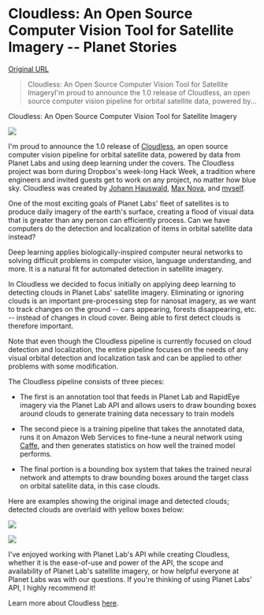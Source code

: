 # Cloudless: An Open Source Computer Vision Tool for Satellite Imagery -- Planet Stories

[Original URL](https://medium.com/planet-stories/cloudless-an-open-source-computer-vision-tool-for-satellite-imagery-6f4daaa4851f#.ahicvggr4)

> Cloudless: An Open Source Computer Vision Tool for Satellite ImageryI'm proud to announce the 1.0 release of Cloudless, an open source computer vision pipeline for orbital satellite data, powered by...

Cloudless: An Open Source Computer Vision Tool for Satellite Imagery

![](https://d262ilb51hltx0.cloudfront.net/max/800/1*i7x05DzAc0RHtp3yBIHgGQ.jpeg)

I'm proud to announce the 1.0 release of [Cloudless](http://codinginparadise.org/ebooks/html/blog/introducing_cloudless.html), an open source computer vision pipeline for orbital satellite data, powered by data from Planet Labs and using deep learning under the covers. The Cloudless project was born during Dropbox's week-long Hack Week, a tradition where engineers and invited guests get to work on any project, no matter how blue sky. Cloudless was created by [Johann Hauswald](http://web.eecs.umich.edu/~jahausw/), [Max Nova](https://www.linkedin.com/in/maxnova), and [myself](http://codinginparadise.org/).

One of the most exciting goals of Planet Labs' fleet of satellites is to produce daily imagery of the earth's surface, creating a flood of visual data that is greater than any person can efficiently process. Can we have computers do the detection and localization of items in orbital satellite data instead?

Deep learning applies biologically-inspired computer neural networks to solving difficult problems in computer vision, language understanding, and more. It is a natural fit for automated detection in satellite imagery.

In Cloudless we decided to focus initially on applying deep learning to detecting clouds in Planet Labs' satellite imagery. Eliminating or ignoring clouds is an important pre-processing step for nanosat imagery, as we want to track changes on the ground -- cars appearing, forests disappearing, etc. -- instead of changes in cloud cover. Being able to first detect clouds is therefore important.

Note that even though the Cloudless pipeline is currently focused on cloud detection and localization, the entire pipeline focuses on the needs of any visual orbital detection and localization task and can be applied to other problems with some modification.

The Cloudless pipeline consists of three pieces:

- The first is an annotation tool that feeds in Planet Lab and RapidEye imagery via the Planet Lab API and allows users to draw bounding boxes around clouds to generate training data necessary to train models

- The second piece is a training pipeline that takes the annotated data, runs it on Amazon Web Services to fine-tune a neural network using [Caffe](http://caffe.berkeleyvision.org/), and then generates statistics on how well the trained model performs.

- The final portion is a bounding box system that takes the trained neural network and attempts to draw bounding boxes around the target class on orbital satellite data, in this case clouds.

Here are examples showing the original image and detected clouds; detected clouds are overlaid with yellow boxes below:

![](https://d262ilb51hltx0.cloudfront.net/max/800/0*k8lkMEwRjTVpQjjF.)

![](https://d262ilb51hltx0.cloudfront.net/max/800/0*oiB1hdKQxFNv3lOA.)

I've enjoyed working with Planet Lab's API while creating Cloudless, whether it is the ease-of-use and power of the API, the scope and availability of Planet Lab's satellite imagery, or how helpful everyone at Planet Labs was with our questions. If you're thinking of using Planet Labs' API, I highly recommend it!

Learn more about Cloudless [here](http://codinginparadise.org/ebooks/html/blog/introducing_cloudless.html).
